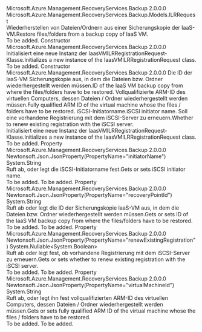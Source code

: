 <Type Name="IaasVMILRRegistrationRequest" FullName="Microsoft.Azure.Management.RecoveryServices.Backup.Models.IaasVMILRRegistrationRequest">
  <TypeSignature Language="C#" Value="public class IaasVMILRRegistrationRequest : Microsoft.Azure.Management.RecoveryServices.Backup.Models.ILRRequest" />
  <TypeSignature Language="ILAsm" Value=".class public auto ansi beforefieldinit IaasVMILRRegistrationRequest extends Microsoft.Azure.Management.RecoveryServices.Backup.Models.ILRRequest" />
  <TypeSignature Language="DocId" Value="T:Microsoft.Azure.Management.RecoveryServices.Backup.Models.IaasVMILRRegistrationRequest" />
  <TypeSignature Language="VB.NET" Value="Public Class IaasVMILRRegistrationRequest&#xA;Inherits ILRRequest" />
  <TypeSignature Language="F#" Value="type IaasVMILRRegistrationRequest = class&#xA;    inherit ILRRequest" />
  <AssemblyInfo>
    <AssemblyName>Microsoft.Azure.Management.RecoveryServices.Backup</AssemblyName>
    <AssemblyVersion>2.0.0.0</AssemblyVersion>
  </AssemblyInfo>
  <Base>
    <BaseTypeName>Microsoft.Azure.Management.RecoveryServices.Backup.Models.ILRRequest</BaseTypeName>
  </Base>
  <Interfaces />
  <Docs>
    <summary>
            <span data-ttu-id="0526c-101">Wiederherstellen von Dateien/Ordnern aus einer Sicherungskopie der IaaS-VM.</span><span class="sxs-lookup"><span data-stu-id="0526c-101">Restore files/folders from a backup copy of IaaS VM.</span></span>
            </summary>
    <remarks>To be added.</remarks>
  </Docs>
  <Members>
    <Member MemberName=".ctor">
      <MemberSignature Language="C#" Value="public IaasVMILRRegistrationRequest ();" />
      <MemberSignature Language="ILAsm" Value=".method public hidebysig specialname rtspecialname instance void .ctor() cil managed" />
      <MemberSignature Language="DocId" Value="M:Microsoft.Azure.Management.RecoveryServices.Backup.Models.IaasVMILRRegistrationRequest.#ctor" />
      <MemberSignature Language="VB.NET" Value="Public Sub New ()" />
      <MemberType>Constructor</MemberType>
      <AssemblyInfo>
        <AssemblyName>Microsoft.Azure.Management.RecoveryServices.Backup</AssemblyName>
        <AssemblyVersion>2.0.0.0</AssemblyVersion>
      </AssemblyInfo>
      <Parameters />
      <Docs>
        <summary>
            <span data-ttu-id="0526c-102">Initialisiert eine neue Instanz der IaasVMILRRegistrationRequest-Klasse.</span><span class="sxs-lookup"><span data-stu-id="0526c-102">Initializes a new instance of the IaasVMILRRegistrationRequest class.</span></span>
            </summary>
        <remarks>To be added.</remarks>
      </Docs>
    </Member>
    <Member MemberName=".ctor">
      <MemberSignature Language="C#" Value="public IaasVMILRRegistrationRequest (string recoveryPointId = null, string virtualMachineId = null, string initiatorName = null, Nullable&lt;bool&gt; renewExistingRegistration = null);" />
      <MemberSignature Language="ILAsm" Value=".method public hidebysig specialname rtspecialname instance void .ctor(string recoveryPointId, string virtualMachineId, string initiatorName, valuetype System.Nullable`1&lt;bool&gt; renewExistingRegistration) cil managed" />
      <MemberSignature Language="DocId" Value="M:Microsoft.Azure.Management.RecoveryServices.Backup.Models.IaasVMILRRegistrationRequest.#ctor(System.String,System.String,System.String,System.Nullable{System.Boolean})" />
      <MemberSignature Language="VB.NET" Value="Public Sub New (Optional recoveryPointId As String = null, Optional virtualMachineId As String = null, Optional initiatorName As String = null, Optional renewExistingRegistration As Nullable(Of Boolean) = null)" />
      <MemberSignature Language="F#" Value="new Microsoft.Azure.Management.RecoveryServices.Backup.Models.IaasVMILRRegistrationRequest : string * string * string * Nullable&lt;bool&gt; -&gt; Microsoft.Azure.Management.RecoveryServices.Backup.Models.IaasVMILRRegistrationRequest" Usage="new Microsoft.Azure.Management.RecoveryServices.Backup.Models.IaasVMILRRegistrationRequest (recoveryPointId, virtualMachineId, initiatorName, renewExistingRegistration)" />
      <MemberType>Constructor</MemberType>
      <AssemblyInfo>
        <AssemblyName>Microsoft.Azure.Management.RecoveryServices.Backup</AssemblyName>
        <AssemblyVersion>2.0.0.0</AssemblyVersion>
      </AssemblyInfo>
      <Parameters>
        <Parameter Name="recoveryPointId" Type="System.String" />
        <Parameter Name="virtualMachineId" Type="System.String" />
        <Parameter Name="initiatorName" Type="System.String" />
        <Parameter Name="renewExistingRegistration" Type="System.Nullable&lt;System.Boolean&gt;" />
      </Parameters>
      <Docs>
        <param name="recoveryPointId"><span data-ttu-id="0526c-103">Die ID der IaaS-VM Sicherungskopie aus, in dem die Dateien bzw. Ordner wiederhergestellt werden müssen.</span><span class="sxs-lookup"><span data-stu-id="0526c-103">ID of the IaaS VM backup copy from where the files/folders have to be restored.</span></span></param>
        <param name="virtualMachineId"><span data-ttu-id="0526c-104">Vollqualifizierte ARM-ID des virtuellen Computers, dessen Dateien / Ordner wiederhergestellt werden müssen.</span><span class="sxs-lookup"><span data-stu-id="0526c-104">Fully qualified ARM ID of the virtual machine whose the files / folders have to be restored.</span></span></param>
        <param name="initiatorName"><span data-ttu-id="0526c-105">iSCSI-Initiatorname.</span><span class="sxs-lookup"><span data-stu-id="0526c-105">iSCSI initiator name.</span></span></param>
        <param name="renewExistingRegistration"><span data-ttu-id="0526c-106">Soll eine vorhandene Registrierung mit dem iSCSI-Server zu erneuern.</span><span class="sxs-lookup"><span data-stu-id="0526c-106">Whether to renew existing registration with the iSCSI server.</span></span></param>
        <summary>
            <span data-ttu-id="0526c-107">Initialisiert eine neue Instanz der IaasVMILRRegistrationRequest-Klasse.</span><span class="sxs-lookup"><span data-stu-id="0526c-107">Initializes a new instance of the IaasVMILRRegistrationRequest class.</span></span>
            </summary>
        <remarks>To be added.</remarks>
      </Docs>
    </Member>
    <Member MemberName="InitiatorName">
      <MemberSignature Language="C#" Value="public string InitiatorName { get; set; }" />
      <MemberSignature Language="ILAsm" Value=".property instance string InitiatorName" />
      <MemberSignature Language="DocId" Value="P:Microsoft.Azure.Management.RecoveryServices.Backup.Models.IaasVMILRRegistrationRequest.InitiatorName" />
      <MemberSignature Language="VB.NET" Value="Public Property InitiatorName As String" />
      <MemberSignature Language="F#" Value="member this.InitiatorName : string with get, set" Usage="Microsoft.Azure.Management.RecoveryServices.Backup.Models.IaasVMILRRegistrationRequest.InitiatorName" />
      <MemberType>Property</MemberType>
      <AssemblyInfo>
        <AssemblyName>Microsoft.Azure.Management.RecoveryServices.Backup</AssemblyName>
        <AssemblyVersion>2.0.0.0</AssemblyVersion>
      </AssemblyInfo>
      <Attributes>
        <Attribute>
          <AttributeName>Newtonsoft.Json.JsonProperty(PropertyName="initiatorName")</AttributeName>
        </Attribute>
      </Attributes>
      <ReturnValue>
        <ReturnType>System.String</ReturnType>
      </ReturnValue>
      <Docs>
        <summary>
            <span data-ttu-id="0526c-108">Ruft ab, oder legt die iSCSI-Initiatorname fest.</span><span class="sxs-lookup"><span data-stu-id="0526c-108">Gets or sets iSCSI initiator name.</span></span>
            </summary>
        <value>To be added.</value>
        <remarks>To be added.</remarks>
      </Docs>
    </Member>
    <Member MemberName="RecoveryPointId">
      <MemberSignature Language="C#" Value="public string RecoveryPointId { get; set; }" />
      <MemberSignature Language="ILAsm" Value=".property instance string RecoveryPointId" />
      <MemberSignature Language="DocId" Value="P:Microsoft.Azure.Management.RecoveryServices.Backup.Models.IaasVMILRRegistrationRequest.RecoveryPointId" />
      <MemberSignature Language="VB.NET" Value="Public Property RecoveryPointId As String" />
      <MemberSignature Language="F#" Value="member this.RecoveryPointId : string with get, set" Usage="Microsoft.Azure.Management.RecoveryServices.Backup.Models.IaasVMILRRegistrationRequest.RecoveryPointId" />
      <MemberType>Property</MemberType>
      <AssemblyInfo>
        <AssemblyName>Microsoft.Azure.Management.RecoveryServices.Backup</AssemblyName>
        <AssemblyVersion>2.0.0.0</AssemblyVersion>
      </AssemblyInfo>
      <Attributes>
        <Attribute>
          <AttributeName>Newtonsoft.Json.JsonProperty(PropertyName="recoveryPointId")</AttributeName>
        </Attribute>
      </Attributes>
      <ReturnValue>
        <ReturnType>System.String</ReturnType>
      </ReturnValue>
      <Docs>
        <summary>
            <span data-ttu-id="0526c-109">Ruft ab oder legt die ID der Sicherungskopie IaaS-VM aus, in dem die Dateien bzw. Ordner wiederhergestellt werden müssen.</span><span class="sxs-lookup"><span data-stu-id="0526c-109">Gets or sets ID of the IaaS VM backup copy from where the files/folders have to be restored.</span></span>
            </summary>
        <value>To be added.</value>
        <remarks>To be added.</remarks>
      </Docs>
    </Member>
    <Member MemberName="RenewExistingRegistration">
      <MemberSignature Language="C#" Value="public Nullable&lt;bool&gt; RenewExistingRegistration { get; set; }" />
      <MemberSignature Language="ILAsm" Value=".property instance valuetype System.Nullable`1&lt;bool&gt; RenewExistingRegistration" />
      <MemberSignature Language="DocId" Value="P:Microsoft.Azure.Management.RecoveryServices.Backup.Models.IaasVMILRRegistrationRequest.RenewExistingRegistration" />
      <MemberSignature Language="VB.NET" Value="Public Property RenewExistingRegistration As Nullable(Of Boolean)" />
      <MemberSignature Language="F#" Value="member this.RenewExistingRegistration : Nullable&lt;bool&gt; with get, set" Usage="Microsoft.Azure.Management.RecoveryServices.Backup.Models.IaasVMILRRegistrationRequest.RenewExistingRegistration" />
      <MemberType>Property</MemberType>
      <AssemblyInfo>
        <AssemblyName>Microsoft.Azure.Management.RecoveryServices.Backup</AssemblyName>
        <AssemblyVersion>2.0.0.0</AssemblyVersion>
      </AssemblyInfo>
      <Attributes>
        <Attribute>
          <AttributeName>Newtonsoft.Json.JsonProperty(PropertyName="renewExistingRegistration")</AttributeName>
        </Attribute>
      </Attributes>
      <ReturnValue>
        <ReturnType>System.Nullable&lt;System.Boolean&gt;</ReturnType>
      </ReturnValue>
      <Docs>
        <summary>
            <span data-ttu-id="0526c-110">Ruft ab oder legt fest, ob vorhandene Registrierung mit dem iSCSI-Server zu erneuern.</span><span class="sxs-lookup"><span data-stu-id="0526c-110">Gets or sets whether to renew existing registration with the iSCSI server.</span></span>
            </summary>
        <value>To be added.</value>
        <remarks>To be added.</remarks>
      </Docs>
    </Member>
    <Member MemberName="VirtualMachineId">
      <MemberSignature Language="C#" Value="public string VirtualMachineId { get; set; }" />
      <MemberSignature Language="ILAsm" Value=".property instance string VirtualMachineId" />
      <MemberSignature Language="DocId" Value="P:Microsoft.Azure.Management.RecoveryServices.Backup.Models.IaasVMILRRegistrationRequest.VirtualMachineId" />
      <MemberSignature Language="VB.NET" Value="Public Property VirtualMachineId As String" />
      <MemberSignature Language="F#" Value="member this.VirtualMachineId : string with get, set" Usage="Microsoft.Azure.Management.RecoveryServices.Backup.Models.IaasVMILRRegistrationRequest.VirtualMachineId" />
      <MemberType>Property</MemberType>
      <AssemblyInfo>
        <AssemblyName>Microsoft.Azure.Management.RecoveryServices.Backup</AssemblyName>
        <AssemblyVersion>2.0.0.0</AssemblyVersion>
      </AssemblyInfo>
      <Attributes>
        <Attribute>
          <AttributeName>Newtonsoft.Json.JsonProperty(PropertyName="virtualMachineId")</AttributeName>
        </Attribute>
      </Attributes>
      <ReturnValue>
        <ReturnType>System.String</ReturnType>
      </ReturnValue>
      <Docs>
        <summary>
            <span data-ttu-id="0526c-111">Ruft ab, oder legt ihn fest vollqualifizierten ARM-ID des virtuellen Computers, dessen Dateien / Ordner wiederhergestellt werden müssen.</span><span class="sxs-lookup"><span data-stu-id="0526c-111">Gets or sets fully qualified ARM ID of the virtual machine whose the files / folders have to be restored.</span></span>
            </summary>
        <value>To be added.</value>
        <remarks>To be added.</remarks>
      </Docs>
    </Member>
  </Members>
</Type>